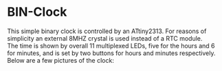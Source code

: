 # BIN-Clock

This simple binary clock is controlled by an ATtiny2313. For reasons of simplicity an external 8MHZ crystal is used instead of a RTC module.  
The time is shown by overall 11 multiplexed LEDs, five for the hours and 6 for minutes, and is set by two buttons for hours and minutes respectively.  
Below are a few pictures of the clock:    
